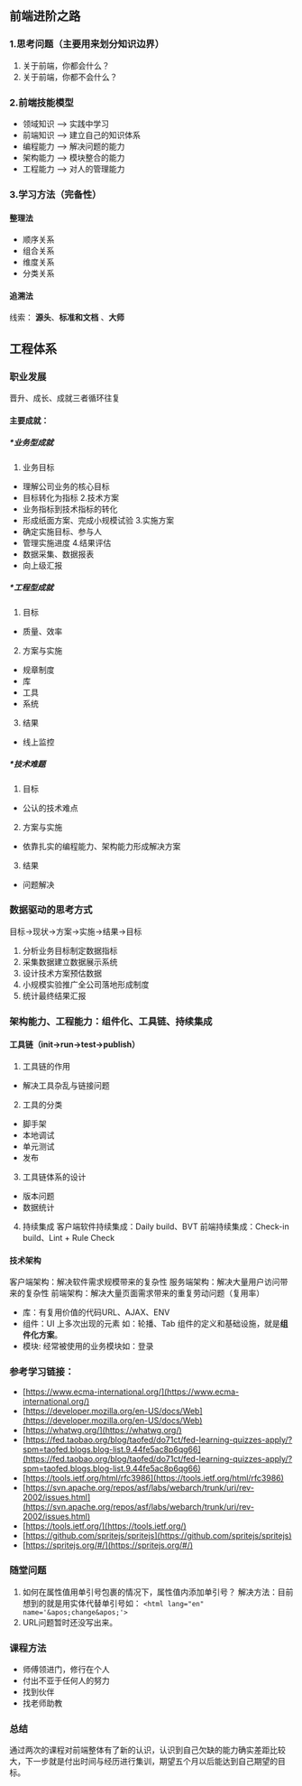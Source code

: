 ## 前端进阶之路
### 1.思考问题（主要用来划分知识边界）
1.  关于前端，你都会什么？
2.  关于前端，你都不会什么？
### 2.前端技能模型
- 领域知识  --> 实践中学习
- 前端知识   --> 建立自己的知识体系
-  编程能力   --> 解决问题的能力
-  架构能力   --> 模块整合的能力
- 工程能力   --> 对人的管理能力
### 3.学习方法（完备性）
#### 整理法
- 顺序关系
- 组合关系
- 维度关系
- 分类关系
#### 追溯法
线索： **源头**、**标准和文档** 、**大师**
## 工程体系
### 职业发展
晋升、成长、成就三者循环往复
#### 主要成就：
##### *业务型成就
1. 业务目标
- 理解公司业务的核心目标
- 目标转化为指标 
2.技术方案 
- 业务指标到技术指标的转化
- 形成纸面方案、完成小规模试验
3.实施方案 
- 确定实施目标、参与人
- 管理实施进度
4.结果评估
- 数据采集、数据报表
- 向上级汇报
##### *工程型成就
1. 目标
 - 质量、效率
2. 方案与实施
- 规章制度
- 库
- 工具
- 系统
3. 结果
- 线上监控
##### *技术难题
1. 目标
- 公认的技术难点
2. 方案与实施
- 依靠扎实的编程能力、架构能力形成解决方案
3. 结果
 - 问题解决
### 数据驱动的思考方式
目标→现状→方案→实施→结果→目标
1. 分析业务目标制定数据指标
2. 采集数据建立数据展示系统
3. 设计技术方案预估数据
4. 小规模实验推广全公司落地形成制度
5. 统计最终结果汇报
### 架构能力、工程能力：组件化、工具链、持续集成
#### 工具链（init→run→test→publish）
1. 工具链的作用
- 解决工具杂乱与链接问题
2. 工具的分类
  - 脚手架
  - 本地调试
  - 单元测试
  - 发布
3.  工具链体系的设计
 - 版本问题
 - 数据统计
4. 持续集成
  客户端软件持续集成：Daily build、BVT
  前端持续集成：Check-in build、Lint + Rule Check
#### 技术架构
  客户端架构：解决软件需求规模带来的复杂性
  服务端架构：解决大量用户访问带来的复杂性
  前端架构：解决大量页面需求带来的重复劳动问题（复用率）
   - 库：有复用价值的代码URL、AJAX、ENV
   - 组件：UI 上多次出现的元素 如：轮播、Tab
     组件的定义和基础设施，就是**组件化方案**。
   - 模块: 经常被使用的业务模块如：登录
### 参考学习链接：
*   [https://www.ecma-international.org/](https://www.ecma-international.org/)
*   [https://developer.mozilla.org/en-US/docs/Web](https://developer.mozilla.org/en-US/docs/Web)
*   [https://whatwg.org/](https://whatwg.org/)
*   [https://fed.taobao.org/blog/taofed/do71ct/fed-learning-quizzes-apply/?spm=taofed.blogs.blog-list.9.44fe5ac8p6qg66](https://fed.taobao.org/blog/taofed/do71ct/fed-learning-quizzes-apply/?spm=taofed.blogs.blog-list.9.44fe5ac8p6qg66)
*   [https://tools.ietf.org/html/rfc3986](https://tools.ietf.org/html/rfc3986)
*   [https://svn.apache.org/repos/asf/labs/webarch/trunk/uri/rev-2002/issues.html](https://svn.apache.org/repos/asf/labs/webarch/trunk/uri/rev-2002/issues.html)
*   [https://tools.ietf.org/](https://tools.ietf.org/)
*   [https://github.com/spritejs/spritejs](https://github.com/spritejs/spritejs)
*   [https://spritejs.org/#/](https://spritejs.org/#/)
### 随堂问题
1. 如何在属性值用单引号包裹的情况下，属性值内添加单引号？
  解决方法：目前想到的就是用实体代替单引号如：
```<html lang="en" name='&apos;change&apos;'>```
2. URL问题暂时还没写出来。

### 课程方法
- 师傅领进门，修行在个人
- 付出不亚于任何人的努力
- 找到伙伴
- 找老师助教
### 总结
  通过两次的课程对前端整体有了新的认识，认识到自己欠缺的能力确实差距比较大，下一步就是付出时间与经历进行集训，期望五个月以后能达到自己期望的目标。


